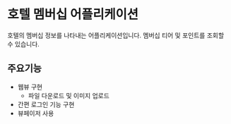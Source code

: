 # 호텔 멤버십 어플리케이션
호텔의 멤버십 정보를 나타내는 어플리케이션입니다. 멤버십 티어 및 포인트를 조회할 수 있습니다.

## 주요기능
- 웹뷰 구현
    - 파일 다운로드 및 이미지 업로드 
- 간편 로그인 기능 구현
- 뷰페이저 사용
